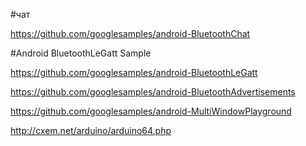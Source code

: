 
#чат

https://github.com/googlesamples/android-BluetoothChat

#Android BluetoothLeGatt Sample

https://github.com/googlesamples/android-BluetoothLeGatt


https://github.com/googlesamples/android-BluetoothAdvertisements


https://github.com/googlesamples/android-MultiWindowPlayground


http://cxem.net/arduino/arduino64.php
